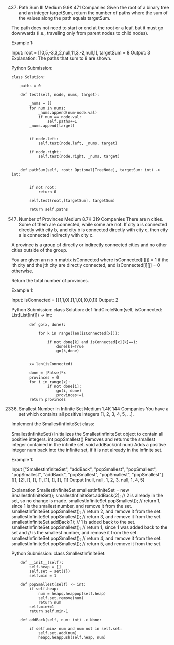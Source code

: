 437. Path Sum III
Medium
9.9K
471
Companies
Given the root of a binary tree and an integer targetSum, return the number of paths where the sum of the values along the path equals targetSum.

The path does not need to start or end at the root or a leaf, but it must go downwards (i.e., traveling only from parent nodes to child nodes).

 

Example 1:


Input: root = [10,5,-3,3,2,null,11,3,-2,null,1], targetSum = 8
Output: 3
Explanation: The paths that sum to 8 are shown.


Python Submission:

    class Solution:

        paths = 0

        def test(self, node, nums, target):

            _nums = []
            for num in nums:
                _nums.append(num-node.val)
                if num == node.val:
                    self.paths+=1
            _nums.append(target)


            if node.left:
                self.test(node.left, _nums, target)
            
            if node.right:
                self.test(node.right, _nums, target)


        def pathSum(self, root: Optional[TreeNode], targetSum: int) -> int:

            
            if not root:
                return 0

            self.test(root,[targetSum], targetSum)

            return self.paths


        

547. Number of Provinces
Medium
8.7K
319
Companies
There are n cities. Some of them are connected, while some are not. If city a is connected directly with city b, and city b is connected directly with city c, then city a is connected indirectly with city c.

A province is a group of directly or indirectly connected cities and no other cities outside of the group.

You are given an n x n matrix isConnected where isConnected[i][j] = 1 if the ith city and the jth city are directly connected, and isConnected[i][j] = 0 otherwise.

Return the total number of provinces.

 

Example 1:


Input: isConnected = [[1,1,0],[1,1,0],[0,0,1]]
Output: 2

Python Submission:
    class Solution:
        def findCircleNum(self, isConnected: List[List[int]]) -> int:

            def go(x, done):

                for k in range(len(isConnected[x])):
                    
                    if not done[k] and isConnected[x][k]==1:
                        done[k]=True
                        go(k,done)


            x= len(isConnected)

            done = [False]*x
            provinces = 0
            for i in range(x):
                    if not done[i]:
                        go(i, done)
                        provinces+=1
            return provinces





2336. Smallest Number in Infinite Set
Medium
1.4K
144
Companies
You have a set which contains all positive integers [1, 2, 3, 4, 5, ...].

Implement the SmallestInfiniteSet class:

SmallestInfiniteSet() Initializes the SmallestInfiniteSet object to contain all positive integers.
int popSmallest() Removes and returns the smallest integer contained in the infinite set.
void addBack(int num) Adds a positive integer num back into the infinite set, if it is not already in the infinite set.
 

Example 1:

Input
["SmallestInfiniteSet", "addBack", "popSmallest", "popSmallest", "popSmallest", "addBack", "popSmallest", "popSmallest", "popSmallest"]
[[], [2], [], [], [], [1], [], [], []]
Output
[null, null, 1, 2, 3, null, 1, 4, 5]

Explanation
SmallestInfiniteSet smallestInfiniteSet = new SmallestInfiniteSet();
smallestInfiniteSet.addBack(2);    // 2 is already in the set, so no change is made.
smallestInfiniteSet.popSmallest(); // return 1, since 1 is the smallest number, and remove it from the set.
smallestInfiniteSet.popSmallest(); // return 2, and remove it from the set.
smallestInfiniteSet.popSmallest(); // return 3, and remove it from the set.
smallestInfiniteSet.addBack(1);    // 1 is added back to the set.
smallestInfiniteSet.popSmallest(); // return 1, since 1 was added back to the set and
                                   // is the smallest number, and remove it from the set.
smallestInfiniteSet.popSmallest(); // return 4, and remove it from the set.
smallestInfiniteSet.popSmallest(); // return 5, and remove it from the set.




Python Submission:
    class SmallestInfiniteSet:

        def __init__(self):
            self.heap = []
            self.set = set({})
            self.min = 1

        def popSmallest(self) -> int:
            if self.heap:
                num = heapq.heappop(self.heap)
                self.set.remove(num)
                return num
            self.min+=1
            return self.min-1

        def addBack(self, num: int) -> None:
            
            if self.min> num and num not in self.set:
                self.set.add(num)
                heapq.heappush(self.heap, num)